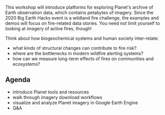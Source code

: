 
This workshop will introduce platforms for exploring Planet's archive of Earth observation data, which contains petabytes of imagery. Since the 2020 Big Earth Hacks event is a wildland fire challenge, the examples and demos will focus on fire-related data stories. You need not limit yourself to looking at imagery of active fires, though! 

Think about how biogeochemical systems and human society inter-relate:

- what kinds of structural changes can contribute to fire risk?
- where are the bottlenecks in modern wildfire alerting systems?
- how can we measure long-term effects of fires on communities and ecosystems?

## Agenda
- introduce Planet tools and resources
- walk through imagery download workflows
- visualize and analyze Planet imagery in Google Earth Engine
- Q&A